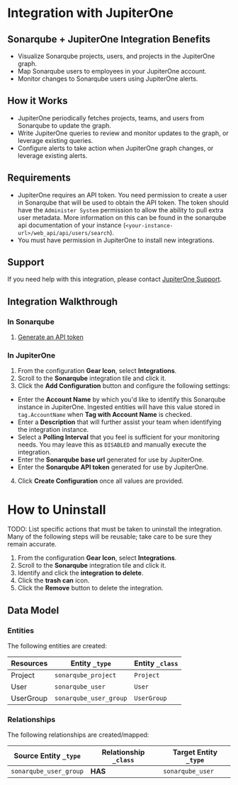 # Integration with JupiterOne

## Sonarqube + JupiterOne Integration Benefits

- Visualize Sonarqube projects, users, and projects in the JupiterOne graph.
- Map Sonarqube users to employees in your JupiterOne account.
- Monitor changes to Sonarqube users using JupiterOne alerts.

## How it Works

- JupiterOne periodically fetches projects, teams, and users from Sonarqube to
  update the graph.
- Write JupiterOne queries to review and monitor updates to the graph, or
  leverage existing queries.
- Configure alerts to take action when JupiterOne graph changes, or leverage
  existing alerts.

## Requirements

- JupiterOne requires an API token. You need permission to create a user in
  Sonarqube that will be used to obtain the API token. The token should have the
  `Administer System` permission to allow the ability to pull extra user
  metadata. More information on this can be found in the sonarqube api
  documentation of your instance
  (`<your-instance-url>/web_api/api/users/search`).
- You must have permission in JupiterOne to install new integrations.

## Support

If you need help with this integration, please contact
[JupiterOne Support](https://support.jupiterone.io).

## Integration Walkthrough

### In Sonarqube

1. [Generate an API token](https://docs.sonarqube.org/latest/user-guide/user-token/)

### In JupiterOne

1. From the configuration **Gear Icon**, select **Integrations**.
2. Scroll to the **Sonarqube** integration tile and click it.
3. Click the **Add Configuration** button and configure the following settings:

- Enter the **Account Name** by which you'd like to identify this Sonarqube
  instance in JupiterOne. Ingested entities will have this value stored in
  `tag.AccountName` when **Tag with Account Name** is checked.
- Enter a **Description** that will further assist your team when identifying
  the integration instance.
- Select a **Polling Interval** that you feel is sufficient for your monitoring
  needs. You may leave this as `DISABLED` and manually execute the integration.
- Enter the **Sonarqube base url** generated for use by JupiterOne.
- Enter the **Sonarqube API token** generated for use by JupiterOne.

4. Click **Create Configuration** once all values are provided.

# How to Uninstall

TODO: List specific actions that must be taken to uninstall the integration.
Many of the following steps will be reusable; take care to be sure they remain
accurate.

1. From the configuration **Gear Icon**, select **Integrations**.
2. Scroll to the **Sonarqube** integration tile and click it.
3. Identify and click the **integration to delete**.
4. Click the **trash can** icon.
5. Click the **Remove** button to delete the integration.

<!-- {J1_DOCUMENTATION_MARKER_START} -->
<!--
********************************************************************************
NOTE: ALL OF THE FOLLOWING DOCUMENTATION IS GENERATED USING THE
"j1-integration document" COMMAND. DO NOT EDIT BY HAND! PLEASE SEE THE DEVELOPER
DOCUMENTATION FOR USAGE INFORMATION:

https://github.com/JupiterOne/sdk/blob/master/docs/integrations/development.md
********************************************************************************
-->

## Data Model

### Entities

The following entities are created:

| Resources | Entity `_type`         | Entity `_class` |
| --------- | ---------------------- | --------------- |
| Project   | `sonarqube_project`    | `Project`       |
| User      | `sonarqube_user`       | `User`          |
| UserGroup | `sonarqube_user_group` | `UserGroup`     |

### Relationships

The following relationships are created/mapped:

| Source Entity `_type`  | Relationship `_class` | Target Entity `_type` |
| ---------------------- | --------------------- | --------------------- |
| `sonarqube_user_group` | **HAS**               | `sonarqube_user`      |

<!--
********************************************************************************
END OF GENERATED DOCUMENTATION AFTER BELOW MARKER
********************************************************************************
-->
<!-- {J1_DOCUMENTATION_MARKER_END} -->